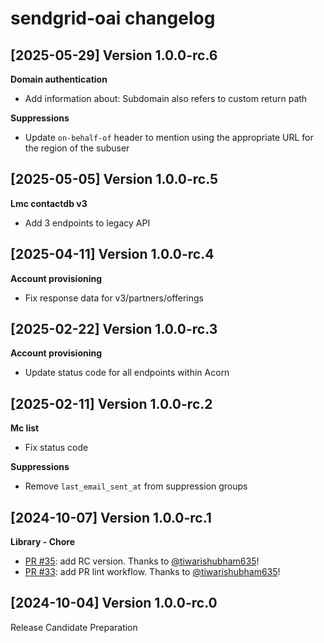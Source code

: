 sendgrid-oai changelog
====================
[2025-05-29] Version 1.0.0-rc.6
-------------------------------
**Domain authentication**
- Add information about: Subdomain also refers to custom return path

**Suppressions**
- Update `on-behalf-of` header to mention using the appropriate URL for the region of the subuser


[2025-05-05] Version 1.0.0-rc.5
-------------------------------
**Lmc contactdb v3**
- Add 3 endpoints to legacy API


[2025-04-11] Version 1.0.0-rc.4
-------------------------------
**Account provisioning**
- Fix response data for v3/partners/offerings


[2025-02-22] Version 1.0.0-rc.3
-------------------------------
**Account provisioning**
- Update status code for all endpoints within Acorn


[2025-02-11] Version 1.0.0-rc.2
-------------------------------
**Mc list**
- Fix status code

**Suppressions**
- Remove `last_email_sent_at` from suppression groups


[2024-10-07] Version 1.0.0-rc.1
-------------------------------
**Library - Chore**
- [PR #35](https://github.com/twilio/sendgrid-oai/pull/35): add RC version. Thanks to [@tiwarishubham635](https://github.com/tiwarishubham635)!
- [PR #33](https://github.com/twilio/sendgrid-oai/pull/33): add PR lint workflow. Thanks to [@tiwarishubham635](https://github.com/tiwarishubham635)!


[2024-10-04] Version 1.0.0-rc.0
---------------------------
Release Candidate Preparation
